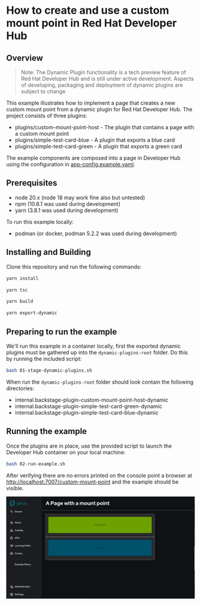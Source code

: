 # How to create and use a custom mount point in Red Hat Developer Hub

## Overview

> Note: The Dynamic Plugin functionality is a tech preview feature of Red Hat Developer Hub and is still under active development.  Aspects of developing, packaging and deployment of dynamic plugins are subject to change

This example illustrates how to implement a page that creates a new custom mount point from a dynamic plugin for Red Hat Developer Hub.  The project consists of three plugins:

- plugins/custom-mount-point-host - The plugin that contains a page with a custom mount point
- plugins/simple-test-card-blue - A plugin that exports a blue card
- plugins/simple-test-card-green - A plugin that exports a green card

The example components are composed into a page in Developer Hub using the configuration in [app-config.example.yaml](./app-config.example.yaml).

## Prerequisites

- node 20.x (node 18 may work fine also but untested)
- npm (10.8.1 was used during development)
- yarn (3.8.1 was used during development)

To run this example locally:

- podman (or docker, podman 5.2.2 was used during development)

## Installing and Building

Clone this repository and run the following commands:

```bash
yarn install
```

```bash
yarn tsc
```

```bash
yarn build
```

```bash
yarn export-dynamic
```

## Preparing to run the example

We'll run this example in a container locally, first the exported dynamic plugins must be gathered up into the `dynamic-plugins-root` folder.  Do this by running the included script:

```bash
bash 01-stage-dynamic-plugins.sh
```

When run the `dynamic-plugins-root` folder should look contain the following directories:

- internal.backstage-plugin-custom-mount-point-host-dynamic
- internal.backstage-plugin-simple-test-card-green-dynamic
- internal.backstage-plugin-simple-test-card-blue-dynamic

## Running the example

Once the plugins are in place, use the provided script to launch the Developer Hub container on your local machine:

```bash
bash 02-run-example.sh
```

After verifying there are no errors printed on the console point a browser at [http://localhost:7007/custom-mount-point](http://localhost:7007/custom-mount-point) and the example should be visible.

![Example screenshot with a custom mount point consisting of a green box and a blue box](./screenshot.png)
